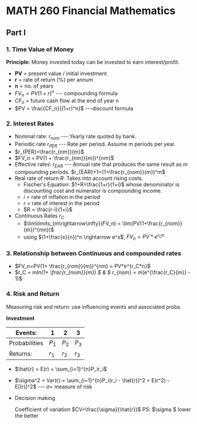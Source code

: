 # MATH 260 Financial Mathematics

## Part Ⅰ

### 1. Time Value of Money

**Principle:** Money invested today can be invested to earn interest/profit. 

* **PV** = present value / initial investment
* **r** = rate of return (%) per annum
* **n** = no. of years
* $FV_n = PV(1 + r)^n$ --- compounding formula 
* $CF_n$ = future cash flow at the end of year n
* $PV = \frac{CF_n}{(1+r)^n}$ ---discount formula

### 2. Interest Rates

* Nominal rate: $r_{nom}$  --- Yearly rate quoted by bank.
* Periodic rate $r_{PER}$  --- Rate per period. Assume m periods per year. 
* $r_{PER}=\frac{r_{nm}}{m}$ 
* $FV_n = PV(1 + \frac{r_{nm}}{m})^{nm}$
* Effective rates: $r_{EAR}$ --- Annual rate that produces the same result as $m$ compounding periods.  $r_{EAR}+1=(1+\frac{r_{nom}}{m})^m$ 
* Real rate of return $R$: Takes into account rising costs. 
  * Fischer's Equation: $1+R=\frac{1+r}{1+i}$ whose denominator is discounting cost and numerator is compounding income. 
  * $i$ = rate of inflation in the period
  * $r$ = rate of interest in the period
  * $R = \frac{r-i}{1+i}$
* Continuous Rates $r_C$ 
  * $\lim\limits_{m\rightarrow\infty}(FV_n) = \lim(PV(1+\frac{r_{nom}}{m})^{mn})$ 	 
  * using $(1+\frac{x}{n})^n \rightarrow e^x$, $FV_n = PV*e^{r_Cn}$

### 3. Relationship between Continuous and compounded rates 

* $FV_n=PV(1+ \frac{r_{rom}}{m})^{nm} = PV*e^{r_C*n}$
* $r_C = m*ln(1+ \frac{r_{nom}}{m}) $  &  $ r_{nom} = m*(e^{\frac{r_C}{m}} - 1)$

### 4. Risk and Return

Measuring risk and return: use influencing events and associated probs. 

**Investment** 

|Events:| 1 | 2 | 3 |
|---|---|---|----|
|Probabilities| $P_1$ | $P_2$ | $P_3$ |
|Returns: | $r_1$ | $r_2$ | $r_3$ |

* $\hat{r} = E(r) = \sum_{i=1}^{n}P_ir_i$

* $\sigma^2 = Var(r):= \sum_{i=1}^{n}P_i(r_i - \hat{r})^2 = E(r^2) - E[(r)]^2$  --- $\sigma=$ measure of risk

* Decision making 

  Coefficient of variation $CV=\frac{\sigma}{\hat{r}}$   PS: $\sigma $ lower the better 

  
